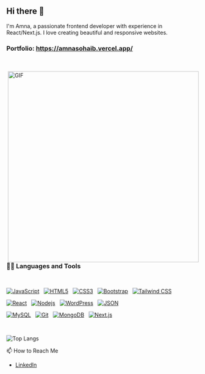 ## Hi there 👋

I'm Amna, a passionate frontend developer with experience in React/Next.js. I love creating beautiful and responsive websites.

### Portfolio: https://amnasohaib.vercel.app/

<br />
<br />

<img align="right" alt="GIF" width=500 src="https://cdn.dribbble.com/users/416610/screenshots/4801105/media/be031f8d02ca8cc404d44be54ee2c493.gif" />
<!--  <img align="right" alt="GIF" src="https://media.giphy.com/media/836HiJc7pgzy8iNXCn/giphy.gif" /> -->
  
### 👨‍💻 Languages and Tools

<br />

[![JavaScript](https://img.shields.io/badge/-JavaScript-black?style=flat&logo=javascript&link=https://github.com/amnasohaib)](https://github.com/amnasohaib)
&nbsp;
[![HTML5](https://img.shields.io/badge/-HTML5-E34F26?style=flat&logo=html5&logoColor=white&link=https://github.com/amnasohaib)](https://github.com/amnasohaib)
&nbsp;
[![CSS3](https://img.shields.io/badge/-CSS3-1572B6?style=flat&logo=css3&link=https://github.com/amnasohaib)](https://github.com/amnasohaib)
&nbsp;
[![Bootstrap](https://img.shields.io/badge/-Bootstrap-563D7C?style=flat&logo=bootstrap&link=https://github.com/amnasohaib)](https://github.com/amnasohaib)
&nbsp;
[![Tailwind CSS](https://img.shields.io/badge/-Tailwind%20CSS-38B2AC?style=flat&logo=tailwind-css&logoColor=white&link=https://github.com/amnasohaib)](https://github.com/amnasohaib)


[![React](https://img.shields.io/badge/-React-black?style=flat&logo=react&link=https://github.com/amnasohaib)](https://github.com/amnasohaib)
&nbsp;
[![Nodejs](https://img.shields.io/badge/-Nodejs-green?style=flat&logo=Node.js&link=https://github.com/amnasohaib)](https://github.com/amnasohaib)
&nbsp;
[![WordPress](https://img.shields.io/badge/-WordPress-blue?style=flat&logo=wordpress&link=https://github.com/amnasohaib)](https://github.com/amnasohaib)
&nbsp;
[![JSON](https://img.shields.io/badge/-json-02569B?style=flat&logo=json&link=https://github.com/amnasohaib)](https://github.com/amnasohaib)

[![MySQL](https://img.shields.io/badge/-MySQL-black?style=flat&logo=mysql&link=https://github.com/amnasohaib)](https://github.com/amnasohaib)
&nbsp;
[![Git](https://img.shields.io/badge/-Git-black?style=flat&logo=git&link=https://github.com/amnasohaib)](https://github.com/amnasohaib)
&nbsp;
[![MongoDB](https://img.shields.io/badge/-MongoDB-FCA121?style=flat&logo=mongodb&link=https://github.com/amnasohaib)](https://github.com/amnasohaib)
&nbsp;
[![Next.js](https://img.shields.io/badge/-Next.js-black?style=flat&logo=next.js)](https://github.com/amnasohaib)

<br />

![Top Langs](https://github-readme-stats.vercel.app/api/top-langs/?username=amnasohaib&layout=compact)

📫 How to Reach Me
- [LinkedIn](https://www.linkedin.com/in/amna-sohaib-430a6b25b/)

<!--
**amnasohaib/amnasohaib** is a ✨ _special_ ✨ repository because its `README.md` (this file) appears on your GitHub profile.

Here are some ideas to get you started:

- 🔭 I’m currently working on ...
- 🌱 I’m currently learning ...
- 👯 I’m looking to collaborate on ...
- 🤔 I’m looking for help with ...
- 💬 Ask me about ...
- 📫 How to reach me: ...
- 😄 Pronouns: ...
- ⚡ Fun fact: ...
-->
